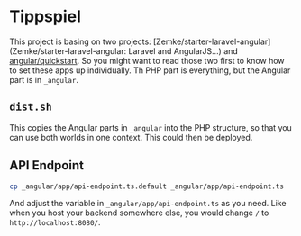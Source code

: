 # Tippspiel

This project is basing on two projects: [Zemke/starter-laravel-angular](Zemke/starter-laravel-angular: Laravel and AngularJS…) and [angular/quickstart](https://github.com/angular/quickstart). So you might want to read those two first to know how to set these apps up individually. Th PHP part is everything, but the Angular part is in `_angular`.

## `dist.sh`

This copies the Angular parts in `_angular` into the PHP structure, so that you can use both worlds in one context. This could then be deployed.

## API Endpoint

```sh
cp _angular/app/api-endpoint.ts.default _angular/app/api-endpoint.ts
```

And adjust the variable in `_angular/app/api-endpoint.ts` as you need. Like when you host your backend somewhere else, you would change `/` to `http://localhost:8080/`.